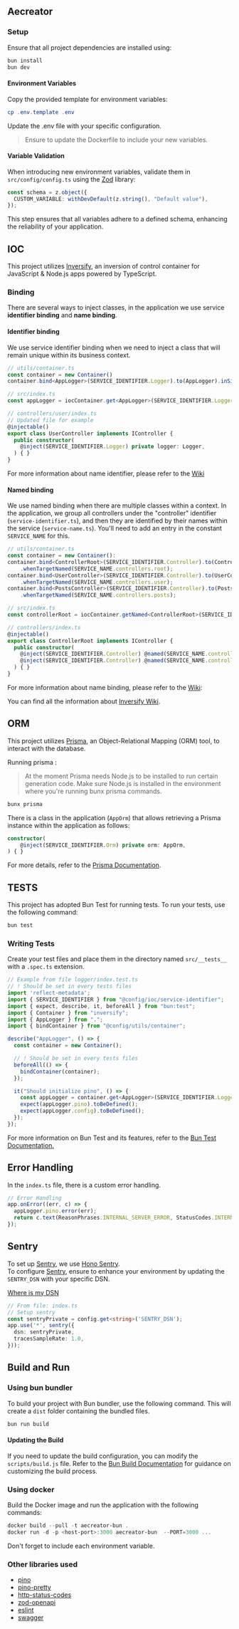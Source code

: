 ## Aecreator

### Setup

Ensure that all project dependencies are installed using:

```powershell
bun install
bun dev
```

#### Environment Variables

Copy the provided template for environment variables:

```powershell
cp .env.template .env
```

Update the .env file with your specific configuration.

> Ensure to update the Dockerfile to include your new variables.

#### Variable Validation

When introducing new environment variables, validate them in `src/config/config.ts` using the [Zod](https://zod.dev/) library:

```ts
const schema = z.object({
  CUSTOM_VARIABLE: withDevDefault(z.string(), "Default value"),
});
```

This step ensures that all variables adhere to a defined schema, enhancing the reliability of your application.

## IOC

This project utilizes [Inversify](https://inversify.io/), an inversion of control container
for JavaScript & Node.js apps powered by TypeScript.

### Binding
There are several ways to inject classes, in the application we use service <strong>identifier binding</strong> and <strong>name binding</strong>.

#### Identifier binding
We use service identifier binding when we need to inject a class that will remain unique within its business context.
```ts 
// utils/container.ts
const container = new Container()
container.bind<AppLogger>(SERVICE_IDENTIFIER.Logger).to(AppLogger).inSingletonScope();

// src/index.ts
const appLogger = iocContainer.get<AppLogger>(SERVICE_IDENTIFIER.Logger);

// controllers/user/index.ts
// Updated file for example
@injectable()
export class UserController implements IController {
  public constructor(
    @inject(SERVICE_IDENTIFIER.Logger) private logger: Logger,
  ) { }
}
```
For more information about name identifier, please refer to the [Wiki](https://github.com/inversify/InversifyJS/blob/master/wiki/classes_as_id.md)

#### Named binding

We use named binding when there are multiple classes within a context. In the application, we group all controllers under the "controller" identifier (`service-identifier.ts`), and then they are identified by their names within the service (`service-name.ts`). You'll need to add an entry in the constant `SERVICE_NAME` for this.

```ts
// utils/container.ts
const container = new Container():
container.bind<ControllerRoot>(SERVICE_IDENTIFIER.Controller).to(ControllerRoot)
    .whenTargetNamed(SERVICE_NAME.controllers.root);
container.bind<UserController>(SERVICE_IDENTIFIER.Controller).to(UserController)
    .whenTargetNamed(SERVICE_NAME.controllers.user);
container.bind<PostsController>(SERVICE_IDENTIFIER.Controller).to(PostsController)
    .whenTargetNamed(SERVICE_NAME.controllers.posts);

// src/index.ts
const controllerRoot = iocContainer.getNamed<ControllerRoot>(SERVICE_IDENTIFIER.Controller, SERVICE_NAME.controllers.root);

// controllers/index.ts
@injectable()
export class ControllerRoot implements IController {
  public constructor(
    @inject(SERVICE_IDENTIFIER.Controller) @named(SERVICE_NAME.controllers.posts) private postsController: PostsController,
    @inject(SERVICE_IDENTIFIER.Controller) @named(SERVICE_NAME.controllers.user) private userController: UserController,
  ) { }
}
```
For more information about name binding, please refer to the [Wiki](https://github.com/inversify/InversifyJS/blob/master/wiki/named_bindings.md):

You can find all the information about [Inversify Wiki](https://github.com/inversify/InversifyJS/tree/master/wiki).


## ORM

This project utilizes [Prisma](https://www.prisma.io/), an Object-Relational Mapping (ORM) tool, to interact with the database.

Running prisma :

> At the moment Prisma needs Node.js to be installed to run certain generation code. Make sure Node.js is installed in the environment where you're running bunx prisma commands.

```powershell
bunx prisma
```

There is a class in the application (`AppOrm`) that allows retrieving a Prisma instance within the application as follows:
```ts
constructor(
    @inject(SERVICE_IDENTIFIER.Orm) private orm: AppOrm,
) { }
```
For more details, refer to the [Prisma Documentation](https://www.prisma.io/docs).

## TESTS

This project has adopted Bun Test for running tests.
To run your tests, use the following command:

```powershell
bun test
```

### Writing Tests

Create your test files and place them in the directory named `src/__tests__` with a `.spec.ts` extension.

```ts
// Example from file logger/index.test.ts
// ! Should be set in every tests files
import 'reflect-metadata';
import { SERVICE_IDENTIFIER } from "@config/ioc/service-identifier";
import { expect, describe, it, beforeAll } from "bun:test";
import { Container } from "inversify";
import { AppLogger } from ".";
import { bindContainer } from "@config/utils/container";

describe("AppLogger", () => {
  const container = new Container();

  // ! Should be set in every tests files
  beforeAll(() => {
    bindContainer(container);
  });

  it("Should initialize pino", () => {
    const appLogger = container.get<AppLogger>(SERVICE_IDENTIFIER.Logger);
    expect(appLogger.pino).toBeDefined();
    expect(appLogger.config).toBeDefined();
  });
});
```

For more information on Bun Test and its features, refer to the [Bun Test Documentation.](https://bun.sh/docs/cli/test)

## Error Handling
In the `index.ts` file, there is a custom error handling.
```ts
// Error Handling
app.onError((err, c) => {
  appLogger.pino.error(err);
  return c.text(ReasonPhrases.INTERNAL_SERVER_ERROR, StatusCodes.INTERNAL_SERVER_ERROR);
});
```

## Sentry

To set up [Sentry](https://sentry.io/welcome/), we use [Hono Sentry](https://github.com/honojs/middleware/tree/main/packages/sentry). \
To configure [Sentry](https://sentry.io/welcome/), ensure to enhance your environment by updating the `SENTRY_DSN` with your specific DSN.

[Where is my DSN](https://forum.sentry.io/t/where-can-i-find-my-dsn/4877/2)

```ts
// From file: index.ts
// Setup sentry
const sentryPrivate = config.get<string>('SENTRY_DSN');
app.use('*', sentry({
  dsn: sentryPrivate,
  tracesSampleRate: 1.0,
}));
```
## Build and Run

### Using bun bundler

To build your project with Bun bundler, use the following command. This will create a `dist` folder containing the bundled files.

```powershell
bun run build
```

#### Updating the Build

If you need to update the build configuration, you can modify the `scripts/build.js` file. Refer to the [Bun Build Documentation](https://bun.sh/docs/bundler) for guidance on customizing the build process.

### Using docker

Build the Docker image and run the application with the following commands:

```powershell
docker build --pull -t aecreator-bun .
docker run -d -p <host-port>:3000 aecreator-bun  --PORT=3000 ...
```

Don't forget to include each environment variable.

### Other libraries used

- [pino](https://github.com/pinojs/pino)
- [pino-pretty](https://github.com/pinojs/pino-pretty)
- [http-status-codes](https://github.com/prettymuchbryce/http-status-codes)
- [zod-openapi](https://github.com/honojs/middleware/tree/main/packages/zod-openapi)
- [eslint](https://eslint.org/)
- [swagger](https://github.com/honojs/middleware/tree/main/packages/swagger-ui)
